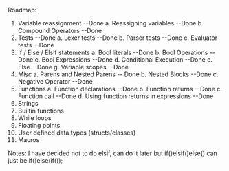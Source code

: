 Roadmap:
1. Variable reassignment --Done
    a. Reassigning variables --Done
    b. Compound Operators --Done
2. Tests --Done
    a. Lexer tests --Done
    b. Parser tests --Done
    c. Evaluator tests --Done
3. If / Else / Elsif statements
    a. Bool literals --Done
    b. Bool Operations --Done
    c. Bool Expressions --Done
    d. Conditional Execution --Done
    e. Else --Done
    g. Variable scopes --Done
4. Misc
    a. Parens and Nested Parens -- Done
    b. Nested Blocks --Done
    c. Negative Operator --Done
5. Functions
    a. Function declarations --Done
    b. Function returns --Done
    c. Function call --Done
    d. Using function returns in expressions --Done
6. Strings
7. Builtin functions
8. While loops
9. Floating points
10. User defined data types (structs/classes)
11. Macros

Notes:
I have decided not to do elsif, can do it later but if()elsif()else() can just be if()else(if());